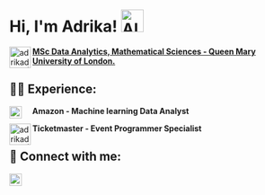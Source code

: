 # Hi, I'm **Adrika**! <img src="https://github-production-user-asset-6210df.s3.amazonaws.com/24524555/238178097-766d336d-b87d-44ba-807c-c51de2bc6b4d.gif" alt="Alt Text" width="40">





  <a href="https://www.qmul.ac.uk" target="_blank">
    <img align="left" alt="adrikadatta | QMUL" width="38px" src="https://github.com/adrdatta97/Adrika/assets/117360902/004e8837-9c0c-41a1-9590-02ac00a6c53d">
    <b>MSc Data Analytics, Mathematical Sciences - Queen Mary University of London.</b>
  </a>

<h2>👨‍💻 Experience: </h2>
<a target="_blank">
  <img align="left" alt="adrikadatta | Amazon" width="22px" src="https://github.com/adrdatta97/Adrika/assets/117360902/f8112d39-2421-41dd-8c9a-d2598ee9590e">
</a>

&nbsp; &nbsp; <b>Amazon - Machine learning Data Analyst</b> <br>

<a target="_blank">
  <img align="left" alt="adrikadatta | Ticketmaster" width="38px" src="https://github.com/adrdatta97/Adrika/assets/117360902/71a039b3-77b8-4a89-a911-f0b5875e9891">
</a>
<b>Ticketmaster - Event Programmer Specialist</b>

<br>

<h2> 🤳 Connect with me:</h2>
<a href="https://linkedin.com/in/adrikadatta" target="_blank" style="display: inline-flex"; align-items: "center";>
  <img align="left" alt="adrikadatta | LinkedIn" width="22px" src="https://i.stack.imgur.com/gVE0j.png">
</a>







<!--
<h1>Hi, I'm Adrika!  :woman: </h1> 
  <a href="https://www.qmul.ac.uk" target="_blank">
    <img align="left" alt="adrikadatta | LinkedIn" width="22px" src="https://github.com/adrdatta97/Adrika/assets/117360902/004e8837-9c0c-41a1-9590-02ac00a6c53d">
    MSc Data Analytics, Mathematical Sciences - Queen Mary University of London.
  </a>
<h2>👨‍💻 Software Development Projects:</h2>
- <b>Automatic Stock Market closing price alert (NVDA)</b><br>
- <b>Space Invasion Game (Pygame)</b><br>
- <b> Convolutional Neural Network </b>
  - [Decoding Art using Machine Learning]<br>
- <b> Machine Learning Project</b>
  - [Recognition of handwritten digits: MNIST dataset]<br>



<h2> 🤳 Connect with me:</h2>
<a href="https://linkedin.com/in/adrikadatta" target="_blank">
  <img align="left" alt="adrikadatta | LinkedIn" width="22px" src="https://i.stack.imgur.com/gVE0j.png">
</a>

-->



















